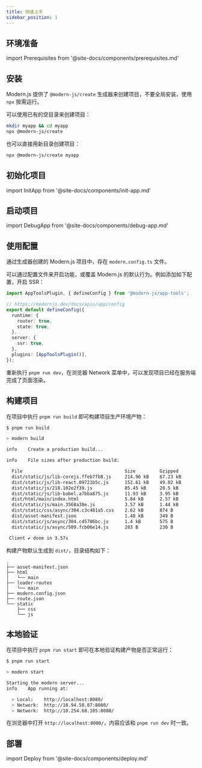 ```yaml
---
title: 快速上手
sidebar_position: 1
---
```


## 环境准备

import Prerequisites from '@site-docs/components/prerequisites.md'

<Prerequisites />

## 安装

Modern.js 提供了 `@modern-js/create` 生成器来创建项目，不要全局安装，使用 `npx` 按需运行。

可以使用已有的空目录来创建项目：

```bash
mkdir myapp && cd myapp
npx @modern-js/create
```

也可以直接用新目录创建项目：

```bash
npx @modern-js/create myapp
```

## 初始化项目


import InitApp from '@site-docs/components/init-app.md'

<InitApp />

## 启动项目

import DebugApp from '@site-docs/components/debug-app.md'

<DebugApp />

## 使用配置

通过生成器创建的 Modern.js 项目中，存在 `modern.config.ts` 文件。

可以通过配置文件来开启功能，或覆盖 Modern.js 的默认行为。例如添加如下配置，开启 SSR：

```ts
import AppToolsPlugin, { defineConfig } from '@modern-js/app-tools';

// https://modernjs.dev/docs/apis/app/config
export default defineConfig({
  runtime: {
    router: true,
    state: true,
  },
  server: {
    ssr: true,
  },
  plugins: [AppToolsPlugin()],
});
```

重新执行 `pnpm run dev`，在浏览器 Network 菜单中，可以发现项目已经在服务端完成了页面渲染。

## 构建项目

在项目中执行 `pnpm run build` 即可构建项目生产环境产物：

```bash
$ pnpm run build

> modern build

info    Create a production build...

info    File sizes after production build:

  File                                      Size         Gzipped
  dist/static/js/lib-corejs.ffeb7fb8.js     214.96 kB    67.23 kB
  dist/static/js/lib-react.09721b5c.js      152.61 kB    49.02 kB
  dist/static/js/218.102e2f39.js            85.45 kB     28.5 kB
  dist/static/js/lib-babel.a7bba875.js      11.93 kB     3.95 kB
  dist/html/main/index.html                 5.84 kB      2.57 kB
  dist/static/js/main.3568a38e.js           3.57 kB      1.44 kB
  dist/static/css/async/304.c3c481a5.css    2.62 kB      874 B
  dist/asset-manifest.json                  1.48 kB      349 B
  dist/static/js/async/304.c45706bc.js      1.4 kB       575 B
  dist/static/js/async/509.fcb06e14.js      283 B        230 B

 Client ✔ done in 3.57s
 ```

构建产物默认生成到 `dist/`，目录结构如下：

```
.
├── asset-manifest.json
├── html
│   └── main
├── loader-routes
│   └── main
├── modern.config.json
├── route.json
└── static
    ├── css
    └── js
```

## 本地验证

在项目中执行 `pnpm run start` 即可在本地验证构建产物是否正常运行：

```bash
$ pnpm run start

> modern start

Starting the modern server...
info    App running at:

  > Local:    http://localhost:8080/
  > Network:  http://10.94.58.87:8080/
  > Network:  http://10.254.68.105:8080/
```

在浏览器中打开 `http://localhost:8000/`，内容应该和 `pnpm run dev` 时一致。

## 部署

import Deploy from '@site-docs/components/deploy.md'

<Deploy />
